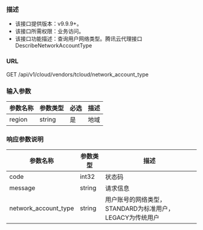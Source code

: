 ### 描述

- 该接口提供版本：v9.9.9+。
- 该接口所需权限：业务访问。
- 该接口功能描述：查询用户网络类型。腾讯云代理接口 DescribeNetworkAccountType

### URL

GET /api/v1/cloud/vendors/tcloud/network_account_type

### 输入参数

| 参数名称   | 参数类型   | 必选 | 描述 |
|--------|--------|----|----|
| region | string | 是  | 地域 |

### 响应参数说明

| 参数名称                 | 参数类型   | 描述                                  |
|----------------------|--------|-------------------------------------|
| code                 | int32  | 状态码                                 |
| message              | string | 请求信息                                |
| network_account_type | string | 用户账号的网络类型，STANDARD为标准用户，LEGACY为传统用户 |